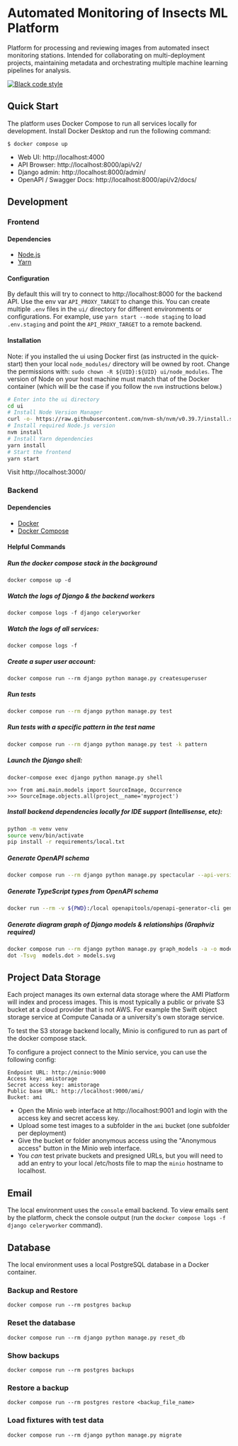 # Automated Monitoring of Insects ML Platform

Platform for processing and reviewing images from automated insect monitoring stations. Intended for collaborating on multi-deployment projects, maintaining metadata and orchestrating multiple machine learning pipelines for analysis.

[![Black code style](https://img.shields.io/badge/code%20style-black-000000.svg)](https://github.com/ambv/black)

## Quick Start

The platform uses Docker Compose to run all services locally for development. Install Docker Desktop and run the following command:

    $ docker compose up

- Web UI: http://localhost:4000
- API Browser: http://localhost:8000/api/v2/
- Django admin: http://localhost:8000/admin/
- OpenAPI / Swagger Docs: http://localhost:8000/api/v2/docs/

## Development

### Frontend

#### Dependencies

- [Node.js](https://nodejs.org/en/download/)
- [Yarn](https://yarnpkg.com/getting-started/install)

#### Configuration

By default this will try to connect to http://localhost:8000 for the backend API. Use the env var `API_PROXY_TARGET` to change this. You can create multiple `.env` files in the `ui/` directory for different environments or configurations. For example, use `yarn start --mode staging` to load `.env.staging` and point the `API_PROXY_TARGET` to a remote backend.

#### Installation

Note: if you installed the ui using Docker first (as instructed in the quick-start) then your local `node_modules/` directory will be owned by root. Change the permissions with:
`sudo chown -R ${UID}:${UID} ui/node_modules`. The version of Node on your host machine must match that of the Docker container (which will be the case if you follow the `nvm` instructions below.)

```bash
# Enter into the ui directory
cd ui
# Install Node Version Manager
curl -o- https://raw.githubusercontent.com/nvm-sh/nvm/v0.39.7/install.sh | bash
# Install required Node.js version
nvm install
# Install Yarn dependencies
yarn install
# Start the frontend
yarn start
```

Visit http://localhost:3000/

### Backend

#### Dependencies

- [Docker](https://docs.docker.com/get-docker/)
- [Docker Compose](https://docs.docker.com/compose/install/)


#### Helpful Commands

##### Run the docker compose stack in the background

    docker compose up -d

##### Watch the logs of Django & the backend workers

    docker compose logs -f django celeryworker

##### Watch the logs of all services:

    docker compose logs -f

#####  Create a super user account:

    docker compose run --rm django python manage.py createsuperuser

##### Run tests

```bash
docker compose run --rm django python manage.py test
```

##### Run tests with a specific pattern in the test name

```bash
docker compose run --rm django python manage.py test -k pattern
```

##### Launch the Django shell:

    docker-compose exec django python manage.py shell

    >>> from ami.main.models import SourceImage, Occurrence
    >>> SourceImage.objects.all(project__name='myproject')

##### Install backend dependencies locally for IDE support (Intellisense, etc):

```bash
python -m venv venv
source venv/bin/activate
pip install -r requirements/local.txt
```

##### Generate OpenAPI schema

```bash
docker compose run --rm django python manage.py spectacular --api-version 'api' --format openapi --file ami-openapi-schema.yaml
```

##### Generate TypeScript types from OpenAPI schema

```bash
docker run --rm -v ${PWD}:/local openapitools/openapi-generator-cli generate -i /local/ami-openapi-schema.yaml -g typescript-axios -o /local/ui/src/api-schema.d.ts
```

##### Generate diagram graph of Django models & relationships (Graphviz required)

```bash
docker compose run --rm django python manage.py graph_models -a -o models.dot --dot
dot -Tsvg  models.dot > models.svg
```

## Project Data Storage

Each project manages its own external data storage where the AMI Platform will index and process images. This is most typically a public or private S3 bucket at a cloud provider that is not AWS. For example
the Swift object storage service at Compute Canada or a university's own storage service.

To test the S3 storage backend locally, Minio is configured to run as part of the docker compose stack.

To configure a project connect to the Minio service, you can use the following config:

```
Endpoint URL: http://minio:9000
Access key: amistorage
Secret access key: amistorage
Public base URL: http://localhost:9000/ami/
Bucket: ami
```

- Open the Minio web interface at http://localhost:9001 and login with the access key and secret access key.
- Upload some test images to a subfolder in the `ami` bucket (one subfolder per deployment)
- Give the bucket or folder anonymous access using the "Anonymous access" button in the Minio web interface.
- You _can_ test private buckets and presigned URLs, but you will need to add an entry to your local /etc/hosts file to map the `minio` hostname to localhost.

## Email

The local environment uses the `console` email backend. To view emails sent by the platform, check the console output (run the `docker compose logs -f django celeryworker` command).

## Database

The local environment uses a local PostgreSQL database in a Docker container.

### Backup and Restore

    docker compose run --rm postgres backup

### Reset the database

    docker compose run --rm django python manage.py reset_db

### Show backups

    docker compose run --rm postgres backups

### Restore a backup

    docker compose run --rm postgres restore <backup_file_name>

### Load fixtures with test data

    docker compose run --rm django python manage.py migrate
